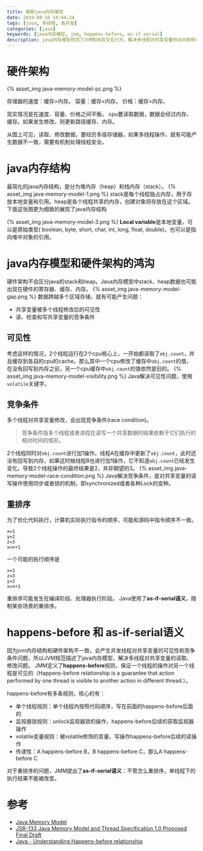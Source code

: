 ```yaml
---
title: 聊聊java内存模型
date: 2019-08-16 14:44:24
tags: [java, 多线程, 高并发]
categories: [java]
keywords: [java内存模型, jmm, happens-before, as-if-serial]
description: java内存模型规范了JVM和内存交互行为，解决多线程对共享变量的访问和修改的安全性，以及约束指令重排序；主要包括happens-before规则和as-if-serial语义。
---
```


# 硬件架构

{% asset_img java-memory-model-pc.png %}

存储器的速度：缓存>内存。
容量：缓存<内存。
价格：缓存>内存。

现实情况是在速度、容量、价格之间平衡。
cpu要读取数据，数据会经过内存、缓存。如果发生修改，则更新路径缓存、内存。

从图上可见，读取、修改数据，要经历多级存储器，如果多线程操作，就有可能产生数据不一致，需要有机制处理线程安全。

# java内存结构

最简化的java内存结构，是分为堆内存（heap）和栈内存（stack）。
{% asset_img java-memory-model-1.png  %}
stack是每个线程独占内存，用于存放本地变量和引用。heap是各个线程共享的内存，创建对象将存放在这个区域。下面这张图更为细致的展现了java内存结构

{% asset_img java-memory-model-3.png %}
**Local variable**是本地变量，可以是原始类型( boolean, byte, short, char, int, long, float, double)，也可以是指向堆中对象的引用。

# java内存模型和硬件架构的鸿沟

硬件架构不会区分java的stack和heap。Java内存模型中stack、heap数据也可能出现在硬件的寄存器、缓存、内存。
{% asset_img java-memory-model-gap.png %}
数据跨越多个区域存储，就有可能产生问题：
- 共享变量被多个线程修改后的可见性
- 读、检查和写共享变量的竞争条件

## 可见性

考虑这样的情况，2个线程运行在2个cpu核心上，一开始都读取了`obj.count`，并且缓存到各自的cpu的cache。那么其中一个cpu修改了缓存中`obj.count`的值，在没有回写到内存之前，另一个cpu缓存中`obj.count`的值依然是旧的。
{% asset_img java-memory-model-visibility.png %}
Java解决可见性问题，使用`volatile`关键字。

## 竞争条件

多个线程对共享变量修改，会出现竞争条件(race condition)。
>竞争条件指多个线程或者进程在读写一个共享数据时结果依赖于它们执行的相对时间的情形。

2个线程同时对`obj.count`进行加1操作。线程A在缓存中更新了`obj.count`，此时还没有回写到内存，如果这时候线程B也进行加1操作，它不知道`obj.count`已经发生变化。导致2个线程操作的最终结果是2，并非期望的3。
{% asset_img java-memory-model-race-condition.png %}
Java解决竞争条件，是对共享变量的读写操作使用同步或者锁的机制，即synchronized或者各种Lock的变种。

## 重排序

为了优化代码执行，计算机实际执行指令的顺序，可能和源码中指令顺序不一致。
```
x=1
y=2
z=3
x=x+1
```
一个可能的执行顺序是
```
x=1
z=3
y=2
x=x+1
```
重排序可能发生在编译阶段、处理器执行阶段。
Java使用了**as-if-serial语义**，限制某些场景的重排序。

# happens-before 和 as-if-serial语义

因为jvm内存结构和硬件架构不一致，会产生并发线程对共享变量的可见性和竞争条件问题，所以JVM规范描述了java内存模型，解决多线程对共享变量的读取、修改问题。
JMM定义了**happens-before**规则，保证一个线程的操作对另一个线程是可见的（Happens-before relationship is a guarantee that action performed by one thread is visible to another action in different thread.）。

happens-before有多条规则，核心的有：
- 单个线程规则：单个线程内按照代码顺序，写在前面的happens-before后面的
- 监视器锁规则：unlock监视器锁的操作，happens-before后续的获取监视器操作
- volatile变量规则：被volatile修饰的变量，写操作happens-before后续的读操作
- 传递性：A happens-before B，B happens-before C，那么A happens-before C

对于重排序的问题，JMM提出了**as-if-serial语义**：不管怎么重排序，单线程下的执行结果不能被改变。

# 参考

- [Java Memory Model](http://tutorials.jenkov.com/java-concurrency/java-memory-model.html)
- [JSR-133 Java Memory Model and Thread Specification 1.0 Proposed Final Draft](https://download.oracle.com/otndocs/jcp/memory_model-1.0-pfd-spec-oth-JSpec/)
- [Java - Understanding Happens-before relationship](https://www.logicbig.com/tutorials/core-java-tutorial/java-multi-threading/happens-before.html)



	
